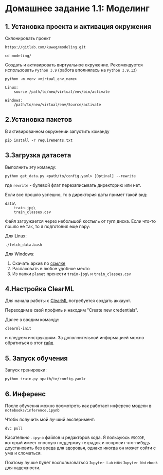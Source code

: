 # Домашнее задание 1.1: Моделинг

## 1. Установка проекта и активация окружения
Склонировать проект

```
https://gitlab.com/kuweg/modeling.git

cd modeling/
```

Создать и активировать виртуальное окружение.
Рекомендуется использовать `Python 3.9` (работа вполнялась на `Python 3.9.13`)

```
python -m venv <virtual_env_name>
```
```
Linux: 
    source /path/to/new/virtual/env/bin/activate

Windows:
    /path/to/new/virtual/env/Source/activate
```

## 2.Установка пакетов

В активированном окружении запустить команду
```
pip install -r requirements.txt
```

## 3.Загрузка датасета

Выполнить эту команду:

```
python get_data.py <path/to/config.yaml> [Optinal] --rewrite
```
где `rewrite` - булевой флаг перезаписывать директорию или нет.

Если все прошло успешно, то в директория даты примет такой вид:
```
data\
    train-jpg\
    train_classes.csv
```

Файл загружается через небольшой костыль от гугл диска.
Если что-то пошло не так, то я подготовил еще пару:

Для Linux:
```
./fetch_data.bash
```

Для Windows:
1. Скачать архив по [ссылке](https://drive.google.com/file/d/10SQ1bXpkqVgqE9_g3_zl9shFVZ91QGEV/view?usp=drive_link)
2. Распаковать в любое удобное место
3. Из папки `planet` пренести `train-jpg\` и `train_classes.csv`


## 4.Настройка ClearML

Для начала работы с [ClearML](https://clear.ml/) потребуется создать аккаунт.

Переходим в свой профиль и находим "Create new credentials".

Далее в вводим команду: 

```
clearml-init
``` 

и следуем инструкциям.
За дополнительной информацией можно обратиться в этот [гайд](https://clear.ml/docs/latest/docs/getting_started/ds/ds_first_steps/)


## 5. Запуск обучения

Запуск тренировки:
```
python train.py <path/to/config.yaml>
```

## 6. Инференс

После обучения можно посмотреть как работает инференс модели в `notebooks/inference.ipynb`


Чтобы получить мой лучший эксперимент:
```
dvc pull
```


Касательно `.ipynb` файлов и редакторов кода. Я пользуюсь `VSCODE`, который имеет сносную поддержку тетрадок и попросит что-нибудь доустановить без вреда для здоровья, однако иногда он может сойти с ума и сломаться.


 Поэтому лучше будет воспользоваться `Jupyter Lab` или `Jupyter Notebook` для надежности.